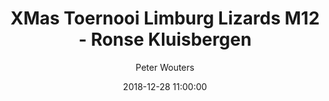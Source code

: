 ---
layout: album
title: XMas Toernooi Limburg Lizards M12 - Ronse Kluisbergen
description: XMas Toernooi Limburg Lizards M12 vs Ronse Kluisbergen.
date: 2018-12-28 11:00:00
cover: /albums/2018-12-28-LL-M12-Ronse-Kluisbergen/thumbnails/DSC_1615.JPG
author: Peter Wouters
pagination: 
  enabled: true
  images: true
  imageLayout: image
  itemsPerPage: 256
---